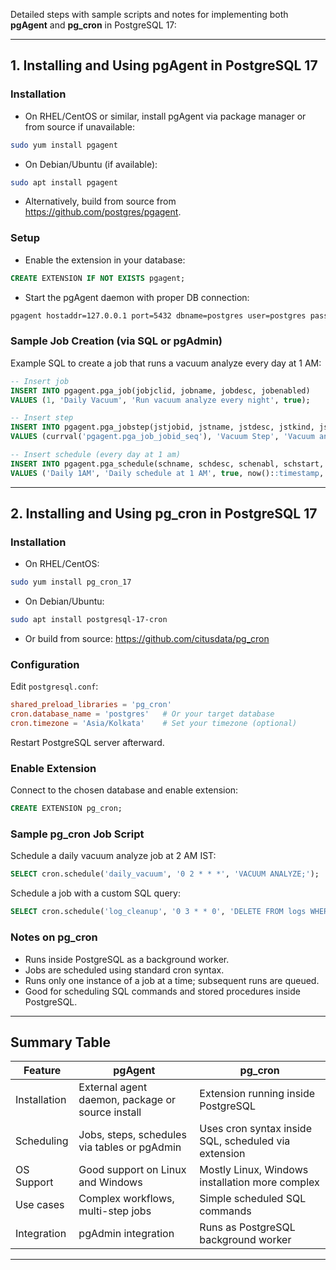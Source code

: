 Detailed steps with sample scripts and notes for implementing both **pgAgent** and **pg_cron** in PostgreSQL 17:

***

## 1. Installing and Using pgAgent in PostgreSQL 17

### Installation

- On RHEL/CentOS or similar, install pgAgent via package manager or from source if unavailable:

```bash
sudo yum install pgagent
```

- On Debian/Ubuntu (if available):

```bash
sudo apt install pgagent
```

- Alternatively, build from source from https://github.com/postgres/pgagent.

### Setup

- Enable the extension in your database:

```sql
CREATE EXTENSION IF NOT EXISTS pgagent;
```

- Start the pgAgent daemon with proper DB connection:

```bash
pgagent hostaddr=127.0.0.1 port=5432 dbname=postgres user=postgres password=yourpassword -s /var/log/pgagent/pgagent.log
```

### Sample Job Creation (via SQL or pgAdmin)

Example SQL to create a job that runs a vacuum analyze every day at 1 AM:

```sql
-- Insert job
INSERT INTO pgagent.pga_job(jobjclid, jobname, jobdesc, jobenabled)
VALUES (1, 'Daily Vacuum', 'Run vacuum analyze every night', true);

-- Insert step
INSERT INTO pgagent.pga_jobstep(jstjobid, jstname, jstdesc, jstkind, jstcode, jstenabled)
VALUES (currval('pgagent.pga_job_jobid_seq'), 'Vacuum Step', 'Vacuum analyze step', 'sql', 'VACUUM ANALYZE;', true);

-- Insert schedule (every day at 1 am)
INSERT INTO pgagent.pga_schedule(schname, schdesc, schenabl, schstart, schminutes, schhours, schweekdays, schmonthdays, schmonthlies, schjmenables)
VALUES ('Daily 1AM', 'Daily schedule at 1 AM', true, now()::timestamp, '0', '1', '*', '*', '*', true);
```

***

## 2. Installing and Using pg_cron in PostgreSQL 17

### Installation

- On RHEL/CentOS:

```bash
sudo yum install pg_cron_17
```

- On Debian/Ubuntu:

```bash
sudo apt install postgresql-17-cron
```

- Or build from source: https://github.com/citusdata/pg_cron

### Configuration

Edit `postgresql.conf`:

```conf
shared_preload_libraries = 'pg_cron'
cron.database_name = 'postgres'   # Or your target database
cron.timezone = 'Asia/Kolkata'    # Set your timezone (optional)
```

Restart PostgreSQL server afterward.

### Enable Extension

Connect to the chosen database and enable extension:

```sql
CREATE EXTENSION pg_cron;
```

### Sample pg_cron Job Script

Schedule a daily vacuum analyze job at 2 AM IST:

```sql
SELECT cron.schedule('daily_vacuum', '0 2 * * *', 'VACUUM ANALYZE;');
```

Schedule a job with a custom SQL query:

```sql
SELECT cron.schedule('log_cleanup', '0 3 * * 0', 'DELETE FROM logs WHERE log_date < NOW() - INTERVAL ''30 days'';');
```

### Notes on pg_cron

- Runs inside PostgreSQL as a background worker.
- Jobs are scheduled using standard cron syntax.
- Runs only one instance of a job at a time; subsequent runs are queued.
- Good for scheduling SQL commands and stored procedures inside PostgreSQL.

***

## Summary Table

| Feature         | pgAgent                                          | pg_cron                                           |
|-----------------|-------------------------------------------------|--------------------------------------------------|
| Installation    | External agent daemon, package or source install| Extension running inside PostgreSQL               |
| Scheduling      | Jobs, steps, schedules via tables or pgAdmin    | Uses cron syntax inside SQL, scheduled via extension|
| OS Support     | Good support on Linux and Windows                | Mostly Linux, Windows installation more complex   |
| Use cases      | Complex workflows, multi-step jobs                | Simple scheduled SQL commands                      |
| Integration    | pgAdmin integration                               | Runs as PostgreSQL background worker              |

***

